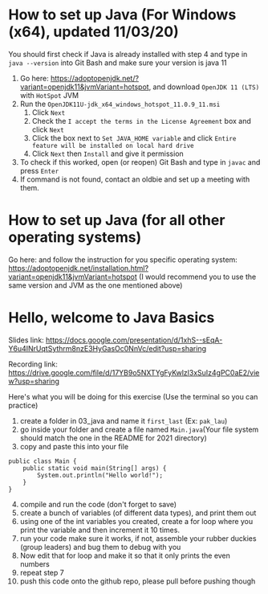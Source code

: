 # How to set up Java (For Windows (x64), updated 11/03/20)
You should first check if Java is already installed with step 4 and type in `java --version` into Git Bash and make sure your version is java 11
1. Go here: https://adoptopenjdk.net/?variant=openjdk11&jvmVariant=hotspot, and download `OpenJDK 11 (LTS)` with `HotSpot` JVM
2. Run the `OpenJDK11U-jdk_x64_windows_hotspot_11.0.9_11.msi`
    1. Click `Next`
    2. Check the `I accept the terms in the License Agreement` box and click `Next`
    3. Click the box next to `Set JAVA_HOME variable` and click `Entire feature will be installed on local hard drive`
    4. Click `Next` then `Install` and give it permission
3. To check if this worked, open (or reopen) Git Bash and type in `javac` and press `Enter`
4. If command is not found, contact an oldbie and set up a meeting with them.

# How to set up Java (for all other operating systems)
Go here: and follow the instruction for you specific operating system: https://adoptopenjdk.net/installation.html?variant=openjdk11&jvmVariant=hotspot (I would recommend you to use the same version and JVM as the one mentioned above)

# Hello, welcome to Java Basics
Slides link: https://docs.google.com/presentation/d/1xhS--sEqA-Y6u4INrUqtSythrm8nzE3HyGasOc0NnVc/edit?usp=sharing

Recording link: https://drive.google.com/file/d/17YB9o5NXTYgFyKwlzl3xSuIz4gPC0aE2/view?usp=sharing

Here's what you will be doing for this exercise (Use the terminal so you can practice)
1. create a folder in 03_java and name it `first_last` (Ex: `pak_lau`)
2. go inside your folder and create a file named `Main.java`(Your file system should match the one in the README for 2021 directory)
3. copy and paste this into your file
```
public class Main {
    public static void main(String[] args) {
        System.out.println("Hello world!");
    }
}
```
4. compile and run the code (don't forget to save)
5. create a bunch of variables (of different data types), and print them out
6. using one of the int variables you created, create a for loop where you print the variable and then increment it 10 times.
7. run your code make sure it works, if not, assemble your rubber duckies (group leaders) and bug them to debug with you
8. Now edit that for loop and make it so that it only prints the even numbers
9. repeat step 7
10. push this code onto the github repo, please pull before pushing though
